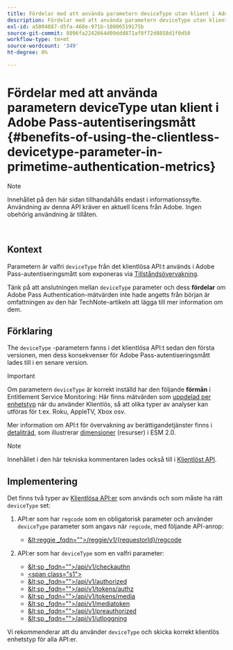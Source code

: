 ```yaml
---
title: Fördelar med att använda parametern deviceType utan klient i Adobe Pass-autentiseringsmått
description: Fördelar med att använda parametern deviceType utan klient i Adobe Pass-autentiseringsmått
exl-id: a5004887-d5fa-468e-971b-10806519175b
source-git-commit: 8896fa2242664d09ddd871af8f72d8858d1f0d50
workflow-type: tm+mt
source-wordcount: '349'
ht-degree: 0%

---
```


# Fördelar med att använda parametern deviceType utan klient i Adobe Pass-autentiseringsmått {#benefits-of-using-the-clientless-devicetype-parameter-in-primetime-authentication-metrics}

>[!NOTE]
>
>Innehållet på den här sidan tillhandahålls endast i informationssyfte. Användning av denna API kräver en aktuell licens från Adobe. Ingen obehörig användning är tillåten.

</br>

## Kontext

Parametern är valfri `deviceType` från det klientlösa API:t används i Adobe Pass-autentiseringsmått som exponeras via [Tillståndsövervakning](/help/authentication/entitlement-service-monitoring-overview.md).

Tänk på att anslutningen mellan `deviceType` parameter och dess **fördelar** om Adobe Pass Authentication-mätvärden inte hade angetts från början är omfattningen av den här TechNote-artikeln att lägga till mer information om dem.

## Förklaring

The `deviceType` -parametern fanns i det klientlösa API:t sedan den första versionen, men dess konsekvenser för Adobe Pass-autentiseringsmått lades till i en senare version.



>[!IMPORTANT]
>
>Om parametern `deviceType` är korrekt inställd har den följande **förmån** i Entitlement Service Monitoring: Här finns mätvärden som [uppdelad per enhetstyp](/help/authentication/entitlement-service-monitoring-overview.md#clientless_device_type) när du använder Klientlös, så att olika typer av analyser kan utföras för t.ex. Roku, AppleTV, Xbox osv.


Mer information om API:t för övervakning av berättigandetjänster finns i [detaljträd,](/help/authentication/entitlement-service-monitoring-api.md#drill-down_tree) som illustrerar [dimensioner](/help/authentication/entitlement-service-monitoring-overview.md#esm_dimensions) (resurser) i ESM 2.0.

>[!NOTE]
>
>Innehållet i den här tekniska kommentaren lades också till i [Klientlöst API](#clientless_device_type).




## Implementering

Det finns två typer av [Klientlösa API:er](#web_srvs_summary) som används och som måste ha rätt `deviceType` set:

1. API:er som har `regcode` som en obligatorisk parameter och använder `deviceType` parameter som angavs när `regcode`, med följande API-anrop:
   - [\&lt;reggie _fqdn=&quot;&quot;>/reggie/v1/{requestorId}/regcode](#reg_serv)

1. API:er som har `deviceType` som en valfri parameter:
   - [\&lt;sp _fqdn=&quot;&quot;>/api/v1/checkauthn](#check_authn_token)
   - [&lt;span class=&quot;s1&quot;>](#retrieve_authn_token)
   - [\&lt;sp _fqdn=&quot;&quot;>/api/v1/authorized](#init_authz)
   - [\&lt;sp _fqdn=&quot;&quot;>/api/v1/tokens/authz](#retrieve_authz_token)
   - [\&lt;sp _fqdn=&quot;&quot;>/api/v1/tokens/media](#short_media)
   - [\&lt;sp _fqdn=&quot;&quot;>/api/v1/mediatoken](#short_media)
   - [\&lt;sp _fqdn=&quot;&quot;>/api/v1/preauthorized](#PreAuthZ_Resources)
   - [\&lt;sp _fqdn=&quot;&quot;>/api/v1/utloggning](#init_logout)

Vi rekommenderar att du använder `deviceType` och skicka korrekt klientlös enhetstyp för alla API:er.
